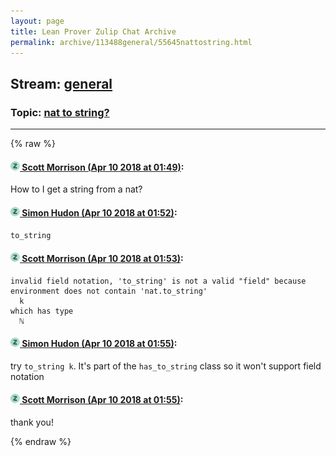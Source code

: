 ```yaml
---
layout: page
title: Lean Prover Zulip Chat Archive 
permalink: archive/113488general/55645nattostring.html
---
```


## Stream: [general](index.html)
### Topic: [nat to string?](55645nattostring.html)

---


{% raw %}
#### [![Click to go to Zulip](../../assets/img/zulip2.png) Scott Morrison (Apr 10 2018 at 01:49)](https://leanprover.zulipchat.com/#narrow/stream/113488-general/topic/nat%20to%20string%3F/near/124861127):
How to I get a string from a nat?

#### [![Click to go to Zulip](../../assets/img/zulip2.png) Simon Hudon (Apr 10 2018 at 01:52)](https://leanprover.zulipchat.com/#narrow/stream/113488-general/topic/nat%20to%20string%3F/near/124861272):
`to_string`

#### [![Click to go to Zulip](../../assets/img/zulip2.png) Scott Morrison (Apr 10 2018 at 01:53)](https://leanprover.zulipchat.com/#narrow/stream/113488-general/topic/nat%20to%20string%3F/near/124861290):
````
invalid field notation, 'to_string' is not a valid "field" because environment does not contain 'nat.to_string'
  k
which has type
  ℕ
````

#### [![Click to go to Zulip](../../assets/img/zulip2.png) Simon Hudon (Apr 10 2018 at 01:55)](https://leanprover.zulipchat.com/#narrow/stream/113488-general/topic/nat%20to%20string%3F/near/124861356):
try `to_string k`. It's part of the `has_to_string` class so it won't support field notation

#### [![Click to go to Zulip](../../assets/img/zulip2.png) Scott Morrison (Apr 10 2018 at 01:55)](https://leanprover.zulipchat.com/#narrow/stream/113488-general/topic/nat%20to%20string%3F/near/124861359):
thank you!


{% endraw %}
